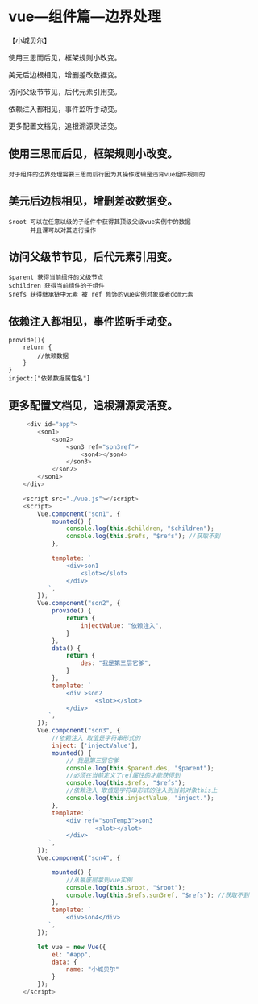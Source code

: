# vue—组件篇—边界处理
【小城贝尔】

使用三思而后见，框架规则小改变。

美元后边根相见，增删差改数据变。

访问父级节节见，后代元素引用变。

依赖注入都相见，事件监听手动变。

更多配置文档见，追根溯源灵活变。

## 使用三思而后见，框架规则小改变。
    对于组件的边界处理需要三思而后行因为其操作逻辑是违背vue组件规则的
## 美元后边根相见，增删差改数据变。
    $root 可以在任意以级的子组件中获得其顶级父级vue实例中的数据
          并且课可以对其进行操作
## 访问父级节节见，后代元素引用变。
    $parent 获得当前组件的父级节点
    $children 获得当前组件的子组件
    $refs 获得继承链中元素 被 ref 修饰的vue实例对象或者dom元素
## 依赖注入都相见，事件监听手动变。
    provide(){
        return {
            //依赖数据
        }
    }
    inject:["依赖数据属性名"]
## 更多配置文档见，追根溯源灵活变。
```js
     <div id="app">
        <son1>
            <son2>
                <son3 ref="son3ref">
                    <son4></son4>
                </son3>
            </son2>
        </son1>
    </div>

    <script src="./vue.js"></script>
    <script>
        Vue.component("son1", {
            mounted() {
                console.log(this.$children, "$children");
                console.log(this.$refs, "$refs"); //获取不到
            },

            template: `
                <div>son1
                    <slot></slot>    
                </div> 
           `,
        });
        Vue.component("son2", {
            provide() {
                return {
                    injectValue: "依赖注入",
                }
            },
            data() {
                return {
                    des: "我是第三层它爹",
                }
            },
            template: `
                <div >son2
                        <slot></slot>      
                </div> 
           `,
        });
        Vue.component("son3", {
            //依赖注入 取值是字符串形式的
            inject: ['injectValue'],
            mounted() {
                // 我是第三层它爹
                console.log(this.$parent.des, "$parent");
                //必须在当前定义了ref属性的才能获得到
                console.log(this.$refs, "$refs");
                //依赖注入 取值是字符串形式的注入到当前对象this上
                console.log(this.injectValue, "inject.");
            },
            template: `
                <div ref="sonTemp3">son3
                        <slot></slot>  
                </div> 
           `,
        });
        Vue.component("son4", {

            mounted() {
                //从最底层拿到vue实例
                console.log(this.$root, "$root");
                console.log(this.$refs.son3ref, "$refs"); //获取不到
            },
            template: `
                <div>son4</div> 
           `,
        });

        let vue = new Vue({
            el: "#app",
            data: {
                name: "小城贝尔"
            }
        });
    </script>
```